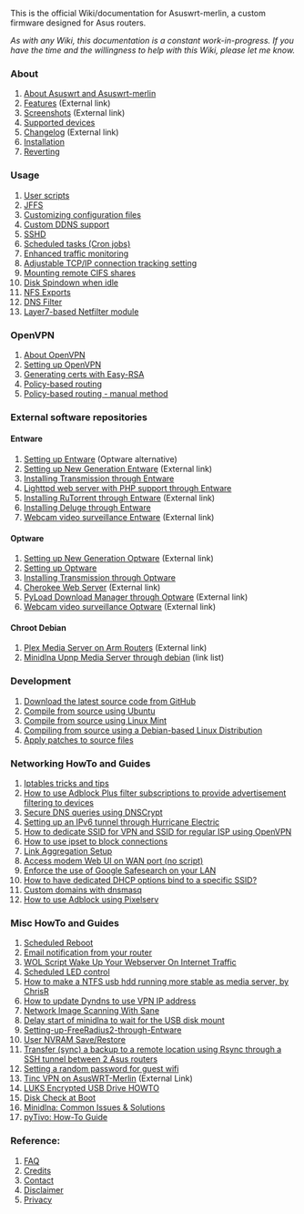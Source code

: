 This is the official Wiki/documentation for Asuswrt-merlin, a custom firmware designed for Asus routers.

_As with any Wiki, this documentation is a constant work-in-progress.  If you have the time and the willingness to help with this Wiki, please let me know._

### About
1. [About Asuswrt and Asuswrt-merlin](/RMerl/asuswrt-merlin/wiki/About-Asuswrt/)
2. [Features](https://asuswrt.lostrealm.ca/features) (External link)
3. [Screenshots](https://asuswrt.lostrealm.ca/screenshots) (External link)
4. [Supported devices](/RMerl/asuswrt-merlin/wiki/Supported-Devices)
5. [Changelog](https://asuswrt.lostrealm.ca/changelog) (External link)
6. [Installation](/RMerl/asuswrt-merlin/wiki/Installation)
7. [Reverting](/RMerl/asuswrt-merlin/wiki/Reverting/)

### Usage
1. [User scripts](/RMerl/asuswrt-merlin/wiki/User-scripts)
2. [JFFS](/RMerl/asuswrt-merlin/wiki/JFFS)
3. [Customizing configuration files](/RMerl/asuswrt-merlin/wiki/Custom-config-files)
4. [Custom DDNS support](/RMerl/asuswrt-merlin/wiki/Custom-DDNS)
5. [SSHD](/RMerl/asuswrt-merlin/wiki/SSHD)
6. [Scheduled tasks (Cron jobs)](/RMerl/asuswrt-merlin/wiki/Scheduled-tasks-(cron-jobs))
7. [Enhanced traffic monitoring](/RMerl/asuswrt-merlin/wiki/Enhanced-Traffic-monitoring)
8. [Adjustable TCP/IP connection tracking setting](/RMerl/asuswrt-merlin/wiki/Adjustable-TCPIP-connection-tracking)
9. [Mounting remote CIFS shares](/RMerl/asuswrt-merlin/wiki/Mounting-remote-CIFS-shares)
10. [Disk Spindown when idle](/RMerl/asuswrt-merlin/wiki/Disk-Spindown-when-idle)
11. [NFS Exports](/RMerl/asuswrt-merlin/wiki/NFS-Exports)
12. [DNS Filter](/RMerl/asuswrt-merlin/wiki/DNS-Filter)
13. [Layer7-based Netfilter module](/RMerl/asuswrt-merlin/wiki/Layer7-based-Netfilter-module)


### OpenVPN
1. [About OpenVPN](/RMerl/asuswrt-merlin/wiki/About-OpenVPN)
2. [Setting up OpenVPN](/RMerl/asuswrt-merlin/wiki/Configuring-OpenVPN)
3. [Generating certs with Easy-RSA](/RMerl/asuswrt-merlin/wiki/Generating-OpenVPN-keys-using-Easy-RSA)
4. [Policy-based routing](/RMerl/asuswrt-merlin/wiki/Policy-based-routing)
5. [Policy-based routing - manual method](/RMerl/asuswrt-merlin/wiki/Policy-based-routing-(manual-method))

### External software repositories

#### Entware
1. [Setting up Entware](/RMerl/asuswrt-merlin/wiki/Entware) (Optware alternative)
2. [Setting up New Generation Entware](https://github.com/Entware-ng/Entware-ng/wiki/Install-on-asuswrt-merlin-firmware) (External link)
3. [Installing Transmission through Entware](/RMerl/asuswrt-merlin/wiki/Installing-Transmission-through-Entware)
4. [Lighttpd web server with PHP support through Entware](/RMerl/asuswrt-merlin/wiki/Lighttpd-web-server-with-PHP-support-through-Entware)
5. [Installing RuTorrent through Entware](http://www.hqt.ro/rutorrent-on-asuswrt-router-through-entware) (External link)
6. [Installing Deluge through Entware](/RMerl/asuswrt-merlin/wiki/Installing-Deluge-through-Entware)
7. [Webcam video surveillance Entware](http://www.hqt.ro/webcam-video-surveillance-via-mjpg-streamer-entware/) (External link)

#### Optware
1. [Setting up New Generation Optware](http://www.hqt.ro/how-to-install-new-generation-optware/) (External link)
2. [Setting up Optware](/RMerl/asuswrt-merlin/wiki/Initialize-OPTWARE)
3. [Installing Transmission through Optware](/RMerl/asuswrt-merlin/wiki/Transmission-through-Optware)
4. [Cherokee Web Server](http://www.hqt.ro/cherokee-web-server-through-optware) (External link)
5. [PyLoad Download Manager through Optware](http://www.hqt.ro/pyload-download-manager-through-optware) (External link)
6. [Webcam video surveillance Optware](http://www.hqt.ro/webcam-video-surveillance-via-mjpg-streamer) (External link)

#### Chroot Debian
1. [Plex Media Server on Arm Routers](http://www.hqt.ro/plex-media-server-through-debian-arm/) (External link)
2. [Minidlna Upnp Media Server through debian](/RMerl/asuswrt-merlin/wiki/Media-Server-through-debian) (link list)

### Development
1. [Download the latest source code from GitHub](/RMerl/asuswrt-merlin/wiki/Download-the-latest-source-code-from-GitHub)
2. [Compile from source using Ubuntu](/RMerl/asuswrt-merlin/wiki/Compile-Firmware-from-source-using-Ubuntu)
3. [Compile from source using Linux Mint](/RMerl/asuswrt-merlin/wiki/Compile-Firmware-from-source-using-Linux-Mint)
4. [Compiling from source using a Debian-based Linux Distribution](/RMerl/asuswrt-merlin/wiki/Compiling-from-source-using-a-Debian-based-Linux-Distribution)
5. [Apply patches to source files](/RMerl/asuswrt-merlin/wiki/Applying-patches-to-source-files)

### Networking HowTo and Guides
1. [Iptables tricks and tips](/RMerl/asuswrt-merlin/wiki/Iptables-tips)
2. [How to use Adblock Plus filter subscriptions to provide advertisement filtering to devices](/RMerl/asuswrt-merlin/wiki/How-to-use-Adblock-Plus-filter-subscriptions-to-provide-advertisement-filtering-to-devices)
3. [Secure DNS queries using DNSCrypt](/RMerl/asuswrt-merlin/wiki/Secure-DNS-queries-using-DNSCrypt)
4. [Setting up an IPv6 tunnel through Hurricane Electric](/RMerl/asuswrt-merlin/wiki/IPv6-tunnelling)
5. [How to dedicate SSID for VPN and SSID for regular ISP using OpenVPN](/RMerl/asuswrt-merlin/wiki/How-to-setup-SSID-for-VPN-and-SSID-for-Regular-ISP-using-OpenVPN.)
6. [How to use ipset to block connections](/RMerl/asuswrt-merlin/wiki/Using-ipset)
7. [Link Aggregation Setup](/RMerl/asuswrt-merlin/wiki/Link-Aggregation)
8. [Access modem Web UI on WAN port (no script)](/RMerl/asuswrt-merlin/wiki/Access-modem-Web-UI-on-WAN-port-(no-script))
9. [Enforce the use of Google Safesearch on your LAN](/RMerl/asuswrt-merlin/wiki/Enforce-Safesearch)
10. [How to have dedicated DHCP options bind to a specific SSID?](/RMerl/asuswrt-merlin/wiki/How-to-have-dedicated-DHCP-options-bind-to-a-specific-SSID%3F)
11. [Custom domains with dnsmasq](/RMerl/asuswrt-merlin/wiki/Custom-domains-with-dnsmasq)
12. [How to use Adblock using Pixelserv](https://github.com/RMerl/asuswrt-merlin/wiki/How-to-use-Adblock-using-Pixelserv)

### Misc HowTo and Guides
1. [Scheduled Reboot](/RMerl/asuswrt-merlin/wiki/Scheduled-Reboot)
2. [Email notification from your router](/RMerl/asuswrt-merlin/wiki/Sending-Email)
3. [WOL Script Wake Up Your Webserver On Internet Traffic](/RMerl/asuswrt-merlin/wiki/WOL-Script-Wake-Up-Your-Webserver-On-Internet-Traffic)
4. [Scheduled LED control](/RMerl/asuswrt-merlin/wiki/Scheduled-LED-control)
5. [How to make a NTFS usb hdd running more stable as media server, by ChrisR](/RMerl/asuswrt-merlin/wiki/How-to--NTFS-usb-hdd-was-not-running-stable-as-media-server)
6. [How to update Dyndns to use VPN IP address](/RMerl/asuswrt-merlin/wiki/Update-DYNDNS-with-VPN-IP-Address)
7. [Network Image Scanning With Sane](/RMerl/asuswrt-merlin/wiki/Network-Scanning-With-Sane)
8. [Delay start of minidlna to wait for the USB disk mount](/RMerl/asuswrt-merlin/wiki/delay-start-of-minidlna-to-wait-for-the-USB-disk-mount)
9. [Setting-up-FreeRadius2-through-Entware](/RMerl/asuswrt-merlin/wiki/Setting-up-FreeRadius2-through-Entware)
10. [User NVRAM Save/Restore](/RMerl/asuswrt-merlin/wiki/Can-I-restore-my-settings-after-a-factory-reset%3F--Can-I-restore-my-settings-to-a-different-router%3F)
11. [Transfer (sync) a backup to a remote location using Rsync through a SSH tunnel between 2 Asus routers](/RMerl/asuswrt-merlin/wiki/Transfer-(sync)-a-backup-to-a-remote-location-using-Rsync-through-a-SSH-tunnel-between-2-Asus-routers)
12. [Setting a random password for guest wifi](/RMerl/asuswrt-merlin/wiki/Setting-a-random-password-for-guest-wifi)
13. [Tinc VPN on AsusWRT-Merlin](http://nwgat.ninja/tinc-vpn-on-asuswrt-merlin/) (External Link)
14. [LUKS Encrypted USB Drive HOWTO](LUKS-Encrypted-USB-Drive-HOWTO)
15. [Disk Check at Boot](/RMerl/asuswrt-merlin/wiki/USB-Disk-Check-at-Boot)
16. [Minidlna: Common Issues & Solutions](/RMerl/asuswrt-merlin/wiki/Minidlna:--Common-Issues-&-Solutions)
17. [pyTivo:  How-To Guide](/RMerl/asuswrt-merlin/wiki/pyTivo-on-AsusWRT-Merlin-Router:--How-To-Guide)

### Reference:
1. [FAQ](/RMerl/asuswrt-merlin/wiki/FAQ)
2. [Credits](/RMerl/asuswrt-merlin/wiki/Credits/)
3. [Contact](/RMerl/asuswrt-merlin/wiki/Contact/)
4. [Disclaimer](/RMerl/asuswrt-merlin/wiki/Disclaimer/)
5. [Privacy](/RMerl/asuswrt-merlin/wiki/Privacy-disclosure)